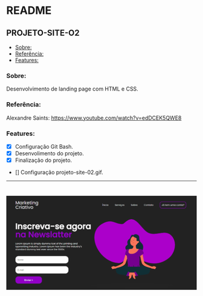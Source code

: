# README

## PROJETO-SITE-O2

- [Sobre:](#Sobre:)
- [Referência:](#Referência:)
- [Features:](#Features:)

### Sobre:
Desenvolvimento de landing page com HTML e CSS.

### Referência:
Alexandre Saints: https://www.youtube.com/watch?v=edDCEK5QWE8

### Features:
- [x] Configuração Git Bash.
- [x] Desenvolimento do projeto.
- [x] Finalização do projeto.
- [] Configuração projeto-site-02.gif.

---

<h1 align="center">
    <img alt="projeto-site-02" title="projeto-site-02" src="./components/gif/projeto-site-02.gif">
</h1>